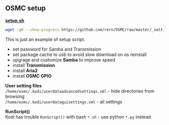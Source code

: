 OSMC setup
---

[**setup.sh**](https://github.com/rern/OSMC/blob/master/_settings/setup.sh)
```sh
wget -qN --show-progress https://github.com/rern/OSMC/raw/master/_settings/setup.sh; chmod +x setup.sh; ./setup.sh
```

This is just an example of setup script.  
- set password for Samba and Transmission
- set package cache to usb to avoid slow download on os reinstall
- upgrage and customize **Samba** to improve speed
- install **Transmission**
- install **Aria2**
- install **OSMC GPIO**

**User setting files**  
`/home/osmc/.kodi/userdataadvancedsettings.xml` - hide directories from browsing  
`/home/osmc/.kodi/userdataguisettings.xml` - all settings  

**RunScript()**  
Kodi has trouble `RunScript()` with bash `*.sh` - use python `*.py` instead  
